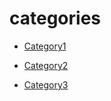 # categories


 - [Category1](../categories/Category1.md)
    
 - [Category2](../categories/Category2.md)
    
 - [Category3](../categories/Category3.md)
    
